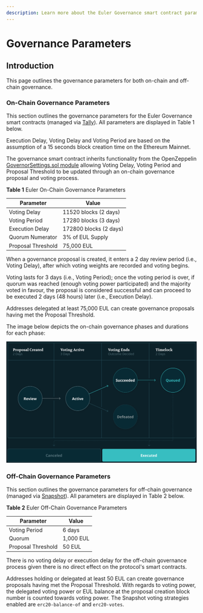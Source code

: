 ```yaml
---
description: Learn more about the Euler Governance smart contract parameters
---
```


# Governance Parameters

## Introduction

This page outlines the governance parameters for both on-chain and off-chain governance.


### On-Chain Governance Parameters 

This section outlines the governance parameters for the Euler Governance smart contracts (managed via [Tally](https://www.tally.xyz/governance/eip155:1:0xd8E2114f6bCbaee83CDEB1bD6650a28BBcF144D5)). All parameters are displayed in Table 1 below.

Execution Delay, Voting Delay and Voting Period are based on the assumption of a 15 seconds block creation time on the Ethereum Mainnet.

The governance smart contract inherits functionality from the OpenZeppelin [GovernorSettings.sol module](https://github.com/OpenZeppelin/openzeppelin-contracts/blob/master/contracts/governance/extensions/GovernorSettings.sol) allowing Voting Delay, Voting Period and Proposal Threshold to be updated through an on-chain governance proposal and voting process.


**Table 1** Euler On-Chain Governance Parameters

| Parameter | Value | 
|-------|------|
| Voting Delay | 11520 blocks (2 days) |
| Voting Period | 17280 blocks (3 days) |
| Execution Delay | 172800 blocks (2 days) |
| Quorum Numerator | 3% of EUL Supply |
| Proposal Threshold | 75,000 EUL |

When a governance proposal is created, it enters a 2 day review period (i.e., Voting Delay), after which voting weights are recorded and voting begins. 

Voting lasts for 3 days (i.e., Voting Period); once the voting period is over, if quorum was reached (enough voting power participated) and the majority voted in favour, the proposal is considered successful and can proceed to be executed 2 days (48 hours) later (i.e., Execution Delay).

Addresses delegated at least 75,000 EUL can create governance proposals having met the Proposal Threshold.

The image below depicts the on-chain governance phases and durations for each phase:

![](<../../.gitbook/governance/governance_process.png>)


### Off-Chain Governance Parameters 

This section outlines the governance parameters for off-chain governance (managed via [Snapshot](https://snapshot.org/#/eulerdao.eth/proposal/0x3b4b7e79c40df6860e7d612bdccc4969753e283dfd84673dc5fc4d201abcb317)). All parameters are displayed in Table 2 below.


**Table 2** Euler Off-Chain Governance Parameters

| Parameter | Value | 
|-------|------|
| Voting Period | 6 days |
| Quorum | 1,000 EUL |
| Proposal Threshold | 50 EUL |

There is no voting delay or execution delay for the off-chain governance process given there is no direct effect on the protocol's smart contracts.

Addresses holding or delegated at least 50 EUL can create governance proposals having met the Proposal Threshold. With regards to voting power, the delegated voting power or EUL balance at the proposal creation block number is counted towards voting power. The Snapshot voting strategies enabled are `erc20-balance-of` and `erc20-votes`.